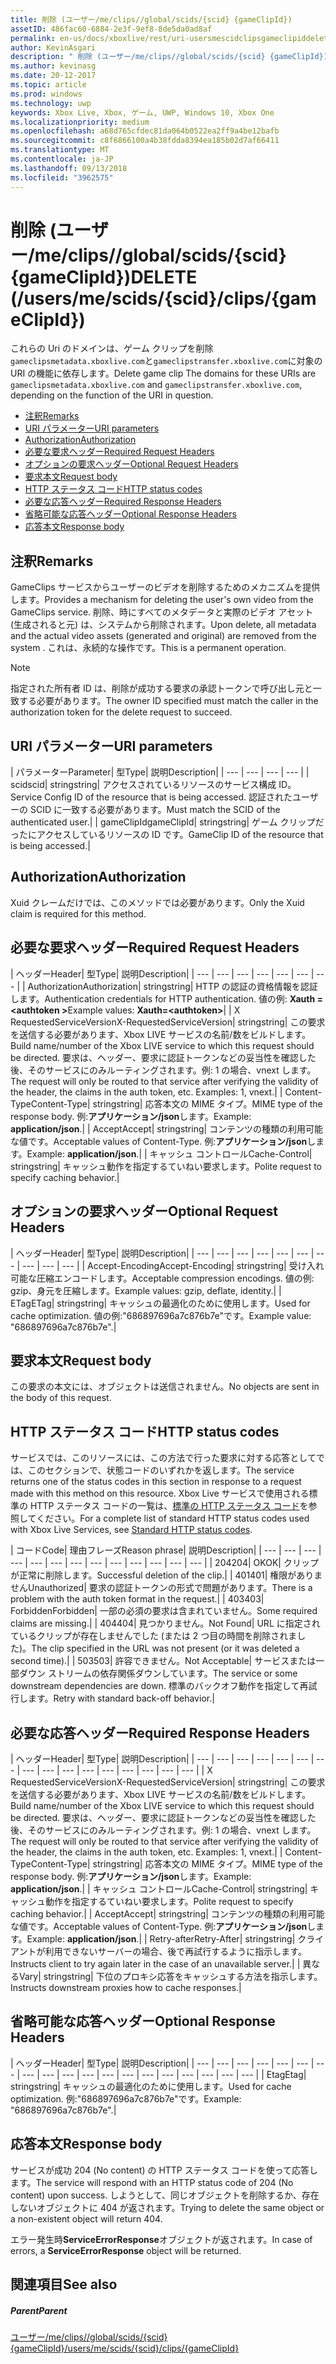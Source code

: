 ```yaml
---
title: 削除 (ユーザー/me/clips//global/scids/{scid} {gameClipId})
assetID: 486fac60-6884-2e3f-9ef8-8de5da0ad8af
permalink: en-us/docs/xboxlive/rest/uri-usersmescidclipsgameclipiddelete.html
author: KevinAsgari
description: " 削除 (ユーザー/me/clips//global/scids/{scid} {gameClipId})"
ms.author: kevinasg
ms.date: 20-12-2017
ms.topic: article
ms.prod: windows
ms.technology: uwp
keywords: Xbox Live, Xbox, ゲーム, UWP, Windows 10, Xbox One
ms.localizationpriority: medium
ms.openlocfilehash: a68d765cfdec81da064b0522ea2ff9a4be12bafb
ms.sourcegitcommit: c8f6866100a4b38fdda8394ea185b02d7af66411
ms.translationtype: MT
ms.contentlocale: ja-JP
ms.lasthandoff: 09/13/2018
ms.locfileid: "3962575"
---
```

# <a name="delete-usersmescidsscidclipsgameclipid"></a><span data-ttu-id="fc667-104">削除 (ユーザー/me/clips//global/scids/{scid} {gameClipId})</span><span class="sxs-lookup"><span data-stu-id="fc667-104">DELETE (/users/me/scids/{scid}/clips/{gameClipId})</span></span>
<span data-ttu-id="fc667-105">これらの Uri のドメインは、ゲーム クリップを削除`gameclipsmetadata.xboxlive.com`と`gameclipstransfer.xboxlive.com`に対象の URI の機能に依存します。</span><span class="sxs-lookup"><span data-stu-id="fc667-105">Delete game clip The domains for these URIs are `gameclipsmetadata.xboxlive.com` and `gameclipstransfer.xboxlive.com`, depending on the function of the URI in question.</span></span>
 
  * [<span data-ttu-id="fc667-106">注釈</span><span class="sxs-lookup"><span data-stu-id="fc667-106">Remarks</span></span>](#ID4EX)
  * [<span data-ttu-id="fc667-107">URI パラメーター</span><span class="sxs-lookup"><span data-stu-id="fc667-107">URI parameters</span></span>](#ID4ECB)
  * [<span data-ttu-id="fc667-108">Authorization</span><span class="sxs-lookup"><span data-stu-id="fc667-108">Authorization</span></span>](#ID4ENB)
  * [<span data-ttu-id="fc667-109">必要な要求ヘッダー</span><span class="sxs-lookup"><span data-stu-id="fc667-109">Required Request Headers</span></span>](#ID4EYB)
  * [<span data-ttu-id="fc667-110">オプションの要求ヘッダー</span><span class="sxs-lookup"><span data-stu-id="fc667-110">Optional Request Headers</span></span>](#ID4EEE)
  * [<span data-ttu-id="fc667-111">要求本文</span><span class="sxs-lookup"><span data-stu-id="fc667-111">Request body</span></span>](#ID4ENF)
  * [<span data-ttu-id="fc667-112">HTTP ステータス コード</span><span class="sxs-lookup"><span data-stu-id="fc667-112">HTTP status codes</span></span>](#ID4EYF)
  * [<span data-ttu-id="fc667-113">必要な応答ヘッダー</span><span class="sxs-lookup"><span data-stu-id="fc667-113">Required Response Headers</span></span>](#ID4EIAAC)
  * [<span data-ttu-id="fc667-114">省略可能な応答ヘッダー</span><span class="sxs-lookup"><span data-stu-id="fc667-114">Optional Response Headers</span></span>](#ID4E2CAC)
  * [<span data-ttu-id="fc667-115">応答本文</span><span class="sxs-lookup"><span data-stu-id="fc667-115">Response body</span></span>](#ID4E2DAC)
 
<a id="ID4EX"></a>

 
## <a name="remarks"></a><span data-ttu-id="fc667-116">注釈</span><span class="sxs-lookup"><span data-stu-id="fc667-116">Remarks</span></span>
 
<span data-ttu-id="fc667-117">GameClips サービスからユーザーのビデオを削除するためのメカニズムを提供します。</span><span class="sxs-lookup"><span data-stu-id="fc667-117">Provides a mechanism for deleting the user's own video from the GameClips service.</span></span> <span data-ttu-id="fc667-118">削除、時にすべてのメタデータと実際のビデオ アセット (生成されると元) は、システムから削除されます。</span><span class="sxs-lookup"><span data-stu-id="fc667-118">Upon delete, all metadata and the actual video assets (generated and original) are removed from the system .</span></span> <span data-ttu-id="fc667-119">これは、永続的な操作です。</span><span class="sxs-lookup"><span data-stu-id="fc667-119">This is a permanent operation.</span></span> 

> [!NOTE] 
> <span data-ttu-id="fc667-120">指定された所有者 ID は、削除が成功する要求の承認トークンで呼び出し元と一致する必要があります。</span><span class="sxs-lookup"><span data-stu-id="fc667-120">The owner ID specified must match the caller in the authorization token for the delete request to succeed.</span></span> 


  
<a id="ID4ECB"></a>

 
## <a name="uri-parameters"></a><span data-ttu-id="fc667-121">URI パラメーター</span><span class="sxs-lookup"><span data-stu-id="fc667-121">URI parameters</span></span>
 
| <span data-ttu-id="fc667-122">パラメーター</span><span class="sxs-lookup"><span data-stu-id="fc667-122">Parameter</span></span>| <span data-ttu-id="fc667-123">型</span><span class="sxs-lookup"><span data-stu-id="fc667-123">Type</span></span>| <span data-ttu-id="fc667-124">説明</span><span class="sxs-lookup"><span data-stu-id="fc667-124">Description</span></span>| 
| --- | --- | --- | --- | 
| <span data-ttu-id="fc667-125">scid</span><span class="sxs-lookup"><span data-stu-id="fc667-125">scid</span></span>| <span data-ttu-id="fc667-126">string</span><span class="sxs-lookup"><span data-stu-id="fc667-126">string</span></span>| <span data-ttu-id="fc667-127">アクセスされているリソースのサービス構成 ID。</span><span class="sxs-lookup"><span data-stu-id="fc667-127">Service Config ID of the resource that is being accessed.</span></span> <span data-ttu-id="fc667-128">認証されたユーザーの SCID に一致する必要があります。</span><span class="sxs-lookup"><span data-stu-id="fc667-128">Must match the SCID of the authenticated user.</span></span>| 
| <span data-ttu-id="fc667-129">gameClipId</span><span class="sxs-lookup"><span data-stu-id="fc667-129">gameClipId</span></span>| <span data-ttu-id="fc667-130">string</span><span class="sxs-lookup"><span data-stu-id="fc667-130">string</span></span>| <span data-ttu-id="fc667-131">ゲーム クリップだったにアクセスしているリソースの ID です。</span><span class="sxs-lookup"><span data-stu-id="fc667-131">GameClip ID of the resource that is being accessed.</span></span>| 
  
<a id="ID4ENB"></a>

 
## <a name="authorization"></a><span data-ttu-id="fc667-132">Authorization</span><span class="sxs-lookup"><span data-stu-id="fc667-132">Authorization</span></span>
 
<span data-ttu-id="fc667-133">Xuid クレームだけでは、このメソッドでは必要があります。</span><span class="sxs-lookup"><span data-stu-id="fc667-133">Only the Xuid claim is required for this method.</span></span>
  
<a id="ID4EYB"></a>

 
## <a name="required-request-headers"></a><span data-ttu-id="fc667-134">必要な要求ヘッダー</span><span class="sxs-lookup"><span data-stu-id="fc667-134">Required Request Headers</span></span>
 
| <span data-ttu-id="fc667-135">ヘッダー</span><span class="sxs-lookup"><span data-stu-id="fc667-135">Header</span></span>| <span data-ttu-id="fc667-136">型</span><span class="sxs-lookup"><span data-stu-id="fc667-136">Type</span></span>| <span data-ttu-id="fc667-137">説明</span><span class="sxs-lookup"><span data-stu-id="fc667-137">Description</span></span>| 
| --- | --- | --- | --- | --- | --- | --- | 
| <span data-ttu-id="fc667-138">Authorization</span><span class="sxs-lookup"><span data-stu-id="fc667-138">Authorization</span></span>| <span data-ttu-id="fc667-139">string</span><span class="sxs-lookup"><span data-stu-id="fc667-139">string</span></span>| <span data-ttu-id="fc667-140">HTTP の認証の資格情報を認証します。</span><span class="sxs-lookup"><span data-stu-id="fc667-140">Authentication credentials for HTTP authentication.</span></span> <span data-ttu-id="fc667-141">値の例: <b>Xauth =&lt;authtoken ></b></span><span class="sxs-lookup"><span data-stu-id="fc667-141">Example values: <b>Xauth=&lt;authtoken></b></span></span>| 
| <span data-ttu-id="fc667-142">X RequestedServiceVersion</span><span class="sxs-lookup"><span data-stu-id="fc667-142">X-RequestedServiceVersion</span></span>| <span data-ttu-id="fc667-143">string</span><span class="sxs-lookup"><span data-stu-id="fc667-143">string</span></span>| <span data-ttu-id="fc667-144">この要求を送信する必要があります、Xbox LIVE サービスの名前/数をビルドします。</span><span class="sxs-lookup"><span data-stu-id="fc667-144">Build name/number of the Xbox LIVE service to which this request should be directed.</span></span> <span data-ttu-id="fc667-145">要求は、ヘッダー、要求に認証トークンなどの妥当性を確認した後、そのサービスにのみルーティングされます。例: 1 の場合、vnext します。</span><span class="sxs-lookup"><span data-stu-id="fc667-145">The request will only be routed to that service after verifying the validity of the header, the claims in the auth token, etc. Examples: 1, vnext.</span></span>| 
| <span data-ttu-id="fc667-146">Content-Type</span><span class="sxs-lookup"><span data-stu-id="fc667-146">Content-Type</span></span>| <span data-ttu-id="fc667-147">string</span><span class="sxs-lookup"><span data-stu-id="fc667-147">string</span></span>| <span data-ttu-id="fc667-148">応答本文の MIME タイプ。</span><span class="sxs-lookup"><span data-stu-id="fc667-148">MIME type of the response body.</span></span> <span data-ttu-id="fc667-149">例:<b>アプリケーション/json</b>します。</span><span class="sxs-lookup"><span data-stu-id="fc667-149">Example: <b>application/json</b>.</span></span>| 
| <span data-ttu-id="fc667-150">Accept</span><span class="sxs-lookup"><span data-stu-id="fc667-150">Accept</span></span>| <span data-ttu-id="fc667-151">string</span><span class="sxs-lookup"><span data-stu-id="fc667-151">string</span></span>| <span data-ttu-id="fc667-152">コンテンツの種類の利用可能な値です。</span><span class="sxs-lookup"><span data-stu-id="fc667-152">Acceptable values of Content-Type.</span></span> <span data-ttu-id="fc667-153">例:<b>アプリケーション/json</b>します。</span><span class="sxs-lookup"><span data-stu-id="fc667-153">Example: <b>application/json</b>.</span></span>| 
| <span data-ttu-id="fc667-154">キャッシュ コントロール</span><span class="sxs-lookup"><span data-stu-id="fc667-154">Cache-Control</span></span>| <span data-ttu-id="fc667-155">string</span><span class="sxs-lookup"><span data-stu-id="fc667-155">string</span></span>| <span data-ttu-id="fc667-156">キャッシュ動作を指定するていねい要求します。</span><span class="sxs-lookup"><span data-stu-id="fc667-156">Polite request to specify caching behavior.</span></span>| 
  
<a id="ID4EEE"></a>

 
## <a name="optional-request-headers"></a><span data-ttu-id="fc667-157">オプションの要求ヘッダー</span><span class="sxs-lookup"><span data-stu-id="fc667-157">Optional Request Headers</span></span>
 
| <span data-ttu-id="fc667-158">ヘッダー</span><span class="sxs-lookup"><span data-stu-id="fc667-158">Header</span></span>| <span data-ttu-id="fc667-159">型</span><span class="sxs-lookup"><span data-stu-id="fc667-159">Type</span></span>| <span data-ttu-id="fc667-160">説明</span><span class="sxs-lookup"><span data-stu-id="fc667-160">Description</span></span>| 
| --- | --- | --- | --- | --- | --- | --- | --- | --- | --- | 
| <span data-ttu-id="fc667-161">Accept-Encoding</span><span class="sxs-lookup"><span data-stu-id="fc667-161">Accept-Encoding</span></span>| <span data-ttu-id="fc667-162">string</span><span class="sxs-lookup"><span data-stu-id="fc667-162">string</span></span>| <span data-ttu-id="fc667-163">受け入れ可能な圧縮エンコードします。</span><span class="sxs-lookup"><span data-stu-id="fc667-163">Acceptable compression encodings.</span></span> <span data-ttu-id="fc667-164">値の例: gzip、身元を圧縮します。</span><span class="sxs-lookup"><span data-stu-id="fc667-164">Example values: gzip, deflate, identity.</span></span>| 
| <span data-ttu-id="fc667-165">ETag</span><span class="sxs-lookup"><span data-stu-id="fc667-165">ETag</span></span>| <span data-ttu-id="fc667-166">string</span><span class="sxs-lookup"><span data-stu-id="fc667-166">string</span></span>| <span data-ttu-id="fc667-167">キャッシュの最適化のために使用します。</span><span class="sxs-lookup"><span data-stu-id="fc667-167">Used for cache optimization.</span></span> <span data-ttu-id="fc667-168">値の例:"686897696a7c876b7e"です。</span><span class="sxs-lookup"><span data-stu-id="fc667-168">Example value: "686897696a7c876b7e".</span></span>| 
  
<a id="ID4ENF"></a>

 
## <a name="request-body"></a><span data-ttu-id="fc667-169">要求本文</span><span class="sxs-lookup"><span data-stu-id="fc667-169">Request body</span></span>
 
<span data-ttu-id="fc667-170">この要求の本文には、オブジェクトは送信されません。</span><span class="sxs-lookup"><span data-stu-id="fc667-170">No objects are sent in the body of this request.</span></span>
  
<a id="ID4EYF"></a>

 
## <a name="http-status-codes"></a><span data-ttu-id="fc667-171">HTTP ステータス コード</span><span class="sxs-lookup"><span data-stu-id="fc667-171">HTTP status codes</span></span>
 
<span data-ttu-id="fc667-172">サービスでは、このリソースには、この方法で行った要求に対する応答としてでは、このセクションで、状態コードのいずれかを返します。</span><span class="sxs-lookup"><span data-stu-id="fc667-172">The service returns one of the status codes in this section in response to a request made with this method on this resource.</span></span> <span data-ttu-id="fc667-173">Xbox Live サービスで使用される標準の HTTP ステータス コードの一覧は、[標準の HTTP ステータス コード](../../additional/httpstatuscodes.md)を参照してください。</span><span class="sxs-lookup"><span data-stu-id="fc667-173">For a complete list of standard HTTP status codes used with Xbox Live Services, see [Standard HTTP status codes](../../additional/httpstatuscodes.md).</span></span>
 
| <span data-ttu-id="fc667-174">コード</span><span class="sxs-lookup"><span data-stu-id="fc667-174">Code</span></span>| <span data-ttu-id="fc667-175">理由フレーズ</span><span class="sxs-lookup"><span data-stu-id="fc667-175">Reason phrase</span></span>| <span data-ttu-id="fc667-176">説明</span><span class="sxs-lookup"><span data-stu-id="fc667-176">Description</span></span>| 
| --- | --- | --- | --- | --- | --- | --- | --- | --- | --- | --- | --- | --- | 
| <span data-ttu-id="fc667-177">204</span><span class="sxs-lookup"><span data-stu-id="fc667-177">204</span></span>| <span data-ttu-id="fc667-178">OK</span><span class="sxs-lookup"><span data-stu-id="fc667-178">OK</span></span>| <span data-ttu-id="fc667-179">クリップが正常に削除します。</span><span class="sxs-lookup"><span data-stu-id="fc667-179">Successful deletion of the clip.</span></span>| 
| <span data-ttu-id="fc667-180">401</span><span class="sxs-lookup"><span data-stu-id="fc667-180">401</span></span>| <span data-ttu-id="fc667-181">権限がありません</span><span class="sxs-lookup"><span data-stu-id="fc667-181">Unauthorized</span></span>| <span data-ttu-id="fc667-182">要求の認証トークンの形式で問題があります。</span><span class="sxs-lookup"><span data-stu-id="fc667-182">There is a problem with the auth token format in the request.</span></span>| 
| <span data-ttu-id="fc667-183">403</span><span class="sxs-lookup"><span data-stu-id="fc667-183">403</span></span>| <span data-ttu-id="fc667-184">Forbidden</span><span class="sxs-lookup"><span data-stu-id="fc667-184">Forbidden</span></span>| <span data-ttu-id="fc667-185">一部の必須の要求は含まれていません。</span><span class="sxs-lookup"><span data-stu-id="fc667-185">Some required claims are missing.</span></span>| 
| <span data-ttu-id="fc667-186">404</span><span class="sxs-lookup"><span data-stu-id="fc667-186">404</span></span>| <span data-ttu-id="fc667-187">見つかりません。</span><span class="sxs-lookup"><span data-stu-id="fc667-187">Not Found</span></span>| <span data-ttu-id="fc667-188">URL に指定されているクリップが存在しませんでした (または 2 つ目の時間を削除されました)。</span><span class="sxs-lookup"><span data-stu-id="fc667-188">The clip specified in the URL was not present (or it was deleted a second time).</span></span>| 
| <span data-ttu-id="fc667-189">503</span><span class="sxs-lookup"><span data-stu-id="fc667-189">503</span></span>| <span data-ttu-id="fc667-190">許容できません。</span><span class="sxs-lookup"><span data-stu-id="fc667-190">Not Acceptable</span></span>| <span data-ttu-id="fc667-191">サービスまたは一部ダウン ストリームの依存関係ダウンしています。</span><span class="sxs-lookup"><span data-stu-id="fc667-191">The service or some downstream dependencies are down.</span></span> <span data-ttu-id="fc667-192">標準のバックオフ動作を指定して再試行します。</span><span class="sxs-lookup"><span data-stu-id="fc667-192">Retry with standard back-off behavior.</span></span>| 
  
<a id="ID4EIAAC"></a>

 
## <a name="required-response-headers"></a><span data-ttu-id="fc667-193">必要な応答ヘッダー</span><span class="sxs-lookup"><span data-stu-id="fc667-193">Required Response Headers</span></span>
 
| <span data-ttu-id="fc667-194">ヘッダー</span><span class="sxs-lookup"><span data-stu-id="fc667-194">Header</span></span>| <span data-ttu-id="fc667-195">型</span><span class="sxs-lookup"><span data-stu-id="fc667-195">Type</span></span>| <span data-ttu-id="fc667-196">説明</span><span class="sxs-lookup"><span data-stu-id="fc667-196">Description</span></span>| 
| --- | --- | --- | --- | --- | --- | --- | --- | --- | --- | --- | --- | --- | --- | --- | --- | 
| <span data-ttu-id="fc667-197">X RequestedServiceVersion</span><span class="sxs-lookup"><span data-stu-id="fc667-197">X-RequestedServiceVersion</span></span>| <span data-ttu-id="fc667-198">string</span><span class="sxs-lookup"><span data-stu-id="fc667-198">string</span></span>| <span data-ttu-id="fc667-199">この要求を送信する必要があります、Xbox LIVE サービスの名前/数をビルドします。</span><span class="sxs-lookup"><span data-stu-id="fc667-199">Build name/number of the Xbox LIVE service to which this request should be directed.</span></span> <span data-ttu-id="fc667-200">要求は、ヘッダー、要求に認証トークンなどの妥当性を確認した後、そのサービスにのみルーティングされます。例: 1 の場合、vnext します。</span><span class="sxs-lookup"><span data-stu-id="fc667-200">The request will only be routed to that service after verifying the validity of the header, the claims in the auth token, etc. Examples: 1, vnext.</span></span>| 
| <span data-ttu-id="fc667-201">Content-Type</span><span class="sxs-lookup"><span data-stu-id="fc667-201">Content-Type</span></span>| <span data-ttu-id="fc667-202">string</span><span class="sxs-lookup"><span data-stu-id="fc667-202">string</span></span>| <span data-ttu-id="fc667-203">応答本文の MIME タイプ。</span><span class="sxs-lookup"><span data-stu-id="fc667-203">MIME type of the response body.</span></span> <span data-ttu-id="fc667-204">例:<b>アプリケーション/json</b>します。</span><span class="sxs-lookup"><span data-stu-id="fc667-204">Example: <b>application/json</b>.</span></span>| 
| <span data-ttu-id="fc667-205">キャッシュ コントロール</span><span class="sxs-lookup"><span data-stu-id="fc667-205">Cache-Control</span></span>| <span data-ttu-id="fc667-206">string</span><span class="sxs-lookup"><span data-stu-id="fc667-206">string</span></span>| <span data-ttu-id="fc667-207">キャッシュ動作を指定するていねい要求します。</span><span class="sxs-lookup"><span data-stu-id="fc667-207">Polite request to specify caching behavior.</span></span>| 
| <span data-ttu-id="fc667-208">Accept</span><span class="sxs-lookup"><span data-stu-id="fc667-208">Accept</span></span>| <span data-ttu-id="fc667-209">string</span><span class="sxs-lookup"><span data-stu-id="fc667-209">string</span></span>| <span data-ttu-id="fc667-210">コンテンツの種類の利用可能な値です。</span><span class="sxs-lookup"><span data-stu-id="fc667-210">Acceptable values of Content-Type.</span></span> <span data-ttu-id="fc667-211">例:<b>アプリケーション/json</b>します。</span><span class="sxs-lookup"><span data-stu-id="fc667-211">Example: <b>application/json</b>.</span></span>| 
| <span data-ttu-id="fc667-212">Retry-after</span><span class="sxs-lookup"><span data-stu-id="fc667-212">Retry-After</span></span>| <span data-ttu-id="fc667-213">string</span><span class="sxs-lookup"><span data-stu-id="fc667-213">string</span></span>| <span data-ttu-id="fc667-214">クライアントが利用できないサーバーの場合、後で再試行するように指示します。</span><span class="sxs-lookup"><span data-stu-id="fc667-214">Instructs client to try again later in the case of an unavailable server.</span></span>| 
| <span data-ttu-id="fc667-215">異なる</span><span class="sxs-lookup"><span data-stu-id="fc667-215">Vary</span></span>| <span data-ttu-id="fc667-216">string</span><span class="sxs-lookup"><span data-stu-id="fc667-216">string</span></span>| <span data-ttu-id="fc667-217">下位のプロキシ応答をキャッシュする方法を指示します。</span><span class="sxs-lookup"><span data-stu-id="fc667-217">Instructs downstream proxies how to cache responses.</span></span>| 
  
<a id="ID4E2CAC"></a>

 
## <a name="optional-response-headers"></a><span data-ttu-id="fc667-218">省略可能な応答ヘッダー</span><span class="sxs-lookup"><span data-stu-id="fc667-218">Optional Response Headers</span></span>
 
| <span data-ttu-id="fc667-219">ヘッダー</span><span class="sxs-lookup"><span data-stu-id="fc667-219">Header</span></span>| <span data-ttu-id="fc667-220">型</span><span class="sxs-lookup"><span data-stu-id="fc667-220">Type</span></span>| <span data-ttu-id="fc667-221">説明</span><span class="sxs-lookup"><span data-stu-id="fc667-221">Description</span></span>| 
| --- | --- | --- | --- | --- | --- | --- | --- | --- | --- | --- | --- | --- | --- | --- | --- | --- | --- | --- | 
| <span data-ttu-id="fc667-222">Etag</span><span class="sxs-lookup"><span data-stu-id="fc667-222">Etag</span></span>| <span data-ttu-id="fc667-223">string</span><span class="sxs-lookup"><span data-stu-id="fc667-223">string</span></span>| <span data-ttu-id="fc667-224">キャッシュの最適化のために使用します。</span><span class="sxs-lookup"><span data-stu-id="fc667-224">Used for cache optimization.</span></span> <span data-ttu-id="fc667-225">例:"686897696a7c876b7e"です。</span><span class="sxs-lookup"><span data-stu-id="fc667-225">Example: "686897696a7c876b7e".</span></span>| 
  
<a id="ID4E2DAC"></a>

 
## <a name="response-body"></a><span data-ttu-id="fc667-226">応答本文</span><span class="sxs-lookup"><span data-stu-id="fc667-226">Response body</span></span>
 
<span data-ttu-id="fc667-227">サービスが成功 204 (No content) の HTTP ステータス コードを使って応答します。</span><span class="sxs-lookup"><span data-stu-id="fc667-227">The service will respond with an HTTP status code of 204 (No content) upon success.</span></span> <span data-ttu-id="fc667-228">しようとして、同じオブジェクトを削除するか、存在しないオブジェクトに 404 が返されます。</span><span class="sxs-lookup"><span data-stu-id="fc667-228">Trying to delete the same object or a non-existent object will return 404.</span></span>
 
<span data-ttu-id="fc667-229">エラー発生時**ServiceErrorResponse**オブジェクトが返されます。</span><span class="sxs-lookup"><span data-stu-id="fc667-229">In case of errors, a **ServiceErrorResponse** object will be returned.</span></span>
  
<a id="ID4EJEAC"></a>

 
## <a name="see-also"></a><span data-ttu-id="fc667-230">関連項目</span><span class="sxs-lookup"><span data-stu-id="fc667-230">See also</span></span>
 
<a id="ID4ELEAC"></a>

 
##### <a name="parent"></a><span data-ttu-id="fc667-231">Parent</span><span class="sxs-lookup"><span data-stu-id="fc667-231">Parent</span></span> 

[<span data-ttu-id="fc667-232">ユーザー/me/clips//global/scids/{scid} {gameClipId}</span><span class="sxs-lookup"><span data-stu-id="fc667-232">/users/me/scids/{scid}/clips/{gameClipId}</span></span>](uri-usersmescidclipsgameclipid.md)

   